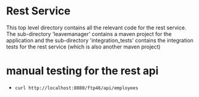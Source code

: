 # Rest Service

 This top level directory contains all the relevant code for the rest service. The sub-directory 'leavemanager' contains a maven project for the application
 and the sub-directory 'integration_tests' contains the integration tests for the rest service (which is also another maven project)

# manual testing for the rest api
  * ```curl http://localhost:8080/ftp46/api/employees```